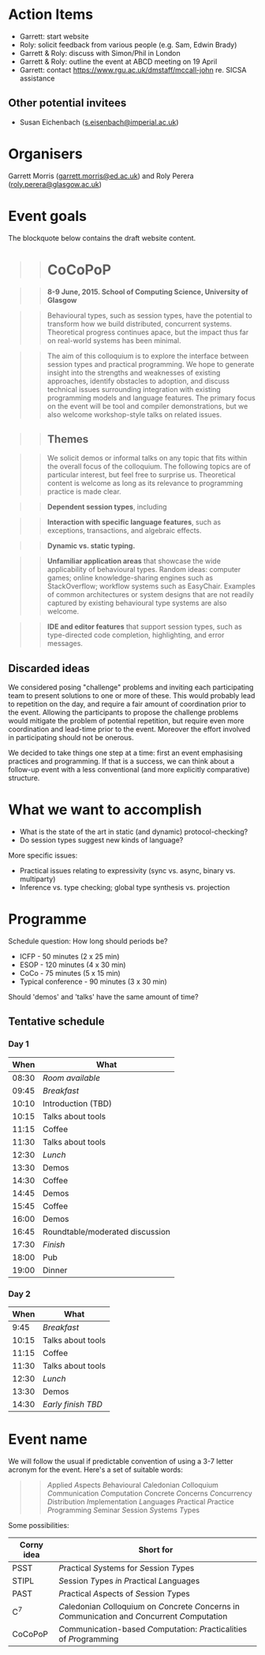 Action Items
======

* Garrett: start website
* Roly: solicit feedback from various people (e.g. Sam, Edwin Brady)
* Garrett \& Roly: discuss with Simon/Phil in London
* Garrett \& Roly: outline the event at ABCD meeting on 19 April
* Garrett: contact https://www.rgu.ac.uk/dmstaff/mccall-john re. SICSA assistance

Other potential invitees
------

* Susan Eichenbach (s.eisenbach@imperial.ac.uk)

Organisers
======

Garrett Morris (garrett.morris@ed.ac.uk) and Roly Perera (roly.perera@glasgow.ac.uk)

Event goals
======

The blockquote below contains the draft website content.

>> CoCoPoP
>> ======

>> **8-9 June, 2015. School of Computing Science, University of Glasgow**

>> Behavioural types, such as session types, have the potential to
>> transform how we build distributed, concurrent systems. Theoretical
>> progress continues apace, but the impact thus far on real-world
>> systems has been minimal.

>> The aim of this colloquium is to explore the interface between
>> session types and practical programming. We hope to generate insight
>> into the strengths and weaknesses of existing approaches, identify
>> obstacles to adoption, and discuss technical issues surrounding
>> integration with existing programming models and language features.
>> The primary focus on the event will be tool and compiler
>> demonstrations, but we also welcome workshop-style talks on related
>> issues.

>> Themes
>> ------

>> We solicit demos or informal talks on any topic that fits within the
>> overall focus of the colloquium. The following topics are of
>> particular interest, but feel free to surprise us. Theoretical
>> content is welcome as long as its relevance to programming practice
>> is made clear.

>> **Dependent session types**, including

>> **Interaction with specific language features**, such as exceptions,
>>  transactions, and algebraic effects.

>> **Dynamic vs. static typing.**

>> **Unfamiliar application areas** that showcase the wide applicability
     of behavioural types. Random ideas: computer games; online
     knowledge-sharing engines such as StackOverflow; workflow systems
     such as EasyChair. Examples of common architectures or system
     designs that are not readily captured by existing behavioural type
     systems are also welcome.

>> **IDE and editor features** that support session types, such as
     type-directed code completion, highlighting, and error messages.

Discarded ideas
------

We considered posing "challenge" problems and inviting each
participating team to present solutions to one or more of these. This
would probably lead to repetition on the day, and require a fair amount
of coordination prior to the event. Allowing the participants to propose
the challenge problems would mitigate the problem of potential
repetition, but require even more coordination and lead-time prior to
the event. Moreover the effort involved in participating should not be
onerous.

We decided to take things one step at a time: first an event emphasising
practices and programming. If that is a success, we can think about a
follow-up event with a less conventional (and more explicitly
comparative) structure.

What we want to accomplish
======

* What is the state of the art in static (and dynamic) protocol-checking?
* Do session types suggest new kinds of language?

More specific issues:

* Practical issues relating to expressivity (sync vs. async, binary vs. multiparty)
* Inference vs. type checking; global type synthesis vs. projection

Programme
======

Schedule question: How long should periods be?

* ICFP - 50 minutes (2 x 25 min)
* ESOP - 120 minutes (4 x 30 min)
* CoCo - 75 minutes (5 x 15 min)
* Typical conference - 90 minutes (3 x 30 min)

Should 'demos' and 'talks' have the same amount of time?

Tentative schedule
------

### Day 1

When  | What
---   | ---
08:30 | _Room available_
09:45 | _Breakfast_
10:10 | Introduction (TBD)
10:15 | Talks about tools
11:15 | Coffee
11:30 | Talks about tools
12:30 | _Lunch_
13:30 | Demos
14:30 | Coffee
14:45 | Demos
15:45 | Coffee
16:00 | Demos
16:45 | Roundtable/moderated discussion
17:30 | _Finish_
18:00 | Pub
19:00 | Dinner

### Day 2

When  | What
---   | ---
9:45  | _Breakfast_
10:15 | Talks about tools
11:15 | Coffee
11:30 | Talks about tools
12:30 | _Lunch_
13:30 | Demos
14:30 | _Early finish TBD_


Event name
======

We will follow the usual if predictable convention of using a 3-7 letter
acronym for the event. Here's a set of suitable words:

>> *A*pplied
>> *A*spects
>> *B*ehavioural
>> *C*aledonian
>> *C*olloquium
>> *C*ommunication
>> *C*omputation
>> *C*oncrete
>> *C*oncerns
>> *C*oncurrency
>> *D*istribution
>> *I*mplementation
>> *L*anguages
>> *P*ractical
>> *P*ractice
>> *P*rogramming
>> *S*eminar
>> *S*ession
>> *S*ystems
>> *T*ypes

Some possibilities:

Corny idea    | Short for
---           | ---
PSST          | *P*ractical *S*ystems for *S*ession *T*ypes
STIPL         | *S*ession *T*ypes *i*n *P*ractical *L*anguages
PAST          | *P*ractical *A*spects of *S*ession *T*ypes
C<sup>7</sup> | *C*aledonian *C*olloquium on *C*oncrete *C*oncerns in *C*ommunication and *C*oncurrent *C*omputation
CoCoPoP       | *C*ommunication-based *C*omputation: *P*racticalities of *P*rogramming
